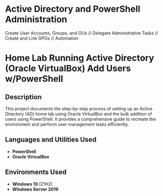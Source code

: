 # Active Directory and PowerShell Administration
Create User Accounts, Groups, and OUs // Delegate Administrative Tasks // Create and Link GPOs // Automation
<h1>Home Lab Running Active Directory (Oracle VirtualBox) Add Users w/PowerShell</h1>


<h2>Description</h2>
This project documents the step-by-step process of setting up an Active Directory (AD) home lab using Oracle VirtualBox and the bulk addition of users using PowerShell. It provides a comprehensive guide to recreate the environment and perform user management tasks efficiently.
<br />


<h2>Languages and Utilities Used</h2>

- <b>PowerShell</b> 
- <b>Oracle VirtualBox</b>

<h2>Environments Used </h2>

- <b>Windows 10</b> (21H2)
- <b>Windows Server 2019</b>
